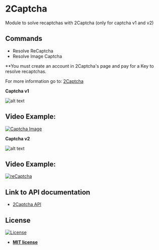 # 2Captcha
Module to solve recaptchas with 2Captcha (only for captcha v1 and v2)

## Commands
<ul>
    <li>Resolve ReCaptcha</li>
    <li>Resolve Image Captcha</li>
</ul>

**You must create an account in 2Captcha's page and pay for a Key to resolve recaptchas.

For more information go to: <a href="https://2captcha.com/">2Captcha</a>

<strong>Captcha v1</strong>

![alt text](https://raw.githubusercontent.com/rocketbot-cl/2Captcha/master/example/v1.png)

<h2>Video Example:</h2>

[![Captcha Image](https://img.youtube.com/vi/WTEvlQEaH5g/0.jpg)](https://www.youtube.com/watch?v=WTEvlQEaH5g "Captcha v1")

<strong>Captcha v2</strong>

![alt text](https://raw.githubusercontent.com/rocketbot-cl/2Captcha/master/example/v2.png)

<h2>Video Example:</h2>

[![reCaptcha](https://img.youtube.com/vi/BDDghM17ZCk/0.jpg)](https://www.youtube.com/watch?v=BDDghM17ZCk "Captcha v2")

<h2>Link to API documentation</h2>
<p>
  <ul>
    <li>
      <a href="https://2captcha.com/2captcha-api">
        2Captcha API
      </a>
    </li>
  </ul> 
</p>

<h2>License</h2>

<p><a href="http://badges.mit-license.org" rel="nofollow"><img src="https://camo.githubusercontent.com/107590fac8cbd65071396bb4d04040f76cde5bde/687474703a2f2f696d672e736869656c64732e696f2f3a6c6963656e73652d6d69742d626c75652e7376673f7374796c653d666c61742d737175617265" alt="License" data-canonical-src="http://img.shields.io/:license-mit-blue.svg?style=flat-square" style="max-width:100%;"></a></p>

<ul>
  <li><strong><a href="http://opensource.org/licenses/mit-license.php" rel="nofollow">MIT license</a></strong></li>
</ul>  
